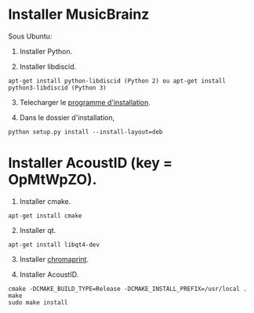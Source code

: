 # Installer MusicBrainz

Sous Ubuntu:

1. Installer Python.

2. Installer libdiscid.

```
apt-get install python-libdiscid (Python 2) ou apt-get install python3-libdiscid (Python 3)
```

3. Telecharger le [programme d'installation](http://ftp.musicbrainz.org/pub/musicbrainz/python-musicbrainz2/python-musicbrainz2-0.7.4.tar.gz).

4. Dans le dossier d'installation,

```
python setup.py install --install-layout=deb
```


# Installer AcoustID (key = OpMtWpZO).

1. Installer cmake.

```
apt-get install cmake
```

2. Installer qt.

```
apt-get install libqt4-dev
```

3. Installer [chromaprint](https://acoustid.org/chromaprint).

4. Installer AcoustID.


```
cmake -DCMAKE_BUILD_TYPE=Release -DCMAKE_INSTALL_PREFIX=/usr/local .
make
sudo make install
```
